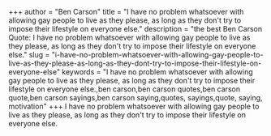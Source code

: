 +++
author = "Ben Carson"
title = "I have no problem whatsoever with allowing gay people to live as they please, as long as they don't try to impose their lifestyle on everyone else."
description = "the best Ben Carson Quote: I have no problem whatsoever with allowing gay people to live as they please, as long as they don't try to impose their lifestyle on everyone else."
slug = "i-have-no-problem-whatsoever-with-allowing-gay-people-to-live-as-they-please-as-long-as-they-dont-try-to-impose-their-lifestyle-on-everyone-else"
keywords = "I have no problem whatsoever with allowing gay people to live as they please, as long as they don't try to impose their lifestyle on everyone else.,ben carson,ben carson quotes,ben carson quote,ben carson sayings,ben carson saying,quotes, sayings,quote, saying, motivation"
+++
I have no problem whatsoever with allowing gay people to live as they please, as long as they don't try to impose their lifestyle on everyone else.
